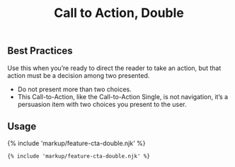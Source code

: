 ﻿---
title: Call to Action, Double
summary: A simple imperative statement with two button choices.
tags: feature block
layout: docs/guide
eleventyNavigation:
  key: Call to Action, Double
  parent: Feature Blocks
  excerpt: A simple imperative statement with two button choices.
  order: 2
  img: /img/illustrations/illus-cta-2.svg
---

## Best Practices

Use this when you’re ready to direct the reader to take an action, but that action must be a decision among two presented.

  - Do not present more than two choices.
  - This Call-to-Action, like the Call-to-Action Single, is not navigation, it’s a persuasion item with two choices you present to the user.

## Usage

{% include 'markup/feature-cta-double.njk' %}

``` html
{% include 'markup/feature-cta-double.njk' %}
```

